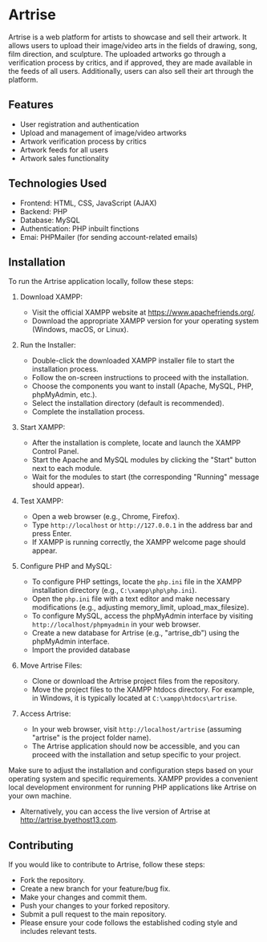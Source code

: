 # Artrise

Artrise is a web platform for artists to showcase and sell their artwork. It allows users to upload their image/video arts in the fields of drawing, song, film direction, and sculpture. The uploaded artworks go through a verification process by critics, and if approved, they are made available in the feeds of all users. Additionally, users can also sell their art through the platform.

## Features

- User registration and authentication
- Upload and management of image/video artworks
- Artwork verification process by critics
- Artwork feeds for all users
- Artwork sales functionality

## Technologies Used

- Frontend: HTML, CSS, JavaScript (AJAX)
- Backend: PHP
- Database: MySQL
- Authentication: PHP inbuilt finctions
- Emai: PHPMailer (for sending account-related emails)

## Installation

To run the Artrise application locally, follow these steps:

1. Download XAMPP:
   - Visit the official XAMPP website at https://www.apachefriends.org/.
   - Download the appropriate XAMPP version for your operating system (Windows, macOS, or Linux).

2. Run the Installer:
   - Double-click the downloaded XAMPP installer file to start the installation process.
   - Follow the on-screen instructions to proceed with the installation.
   - Choose the components you want to install (Apache, MySQL, PHP, phpMyAdmin, etc.).
   - Select the installation directory (default is recommended).
   - Complete the installation process.

3. Start XAMPP:
   - After the installation is complete, locate and launch the XAMPP Control Panel.
   - Start the Apache and MySQL modules by clicking the "Start" button next to each module.
   - Wait for the modules to start (the corresponding "Running" message should appear).

4. Test XAMPP:
   - Open a web browser (e.g., Chrome, Firefox).
   - Type `http://localhost` or `http://127.0.0.1` in the address bar and press Enter.
   - If XAMPP is running correctly, the XAMPP welcome page should appear.

5. Configure PHP and MySQL:
   - To configure PHP settings, locate the `php.ini` file in the XAMPP installation directory (e.g., `C:\xampp\php\php.ini`).
   - Open the `php.ini` file with a text editor and make necessary modifications (e.g., adjusting memory_limit, upload_max_filesize).
   - To configure MySQL, access the phpMyAdmin interface by visiting `http://localhost/phpmyadmin` in your web browser.
   - Create a new database for Artrise (e.g., "artrise_db") using the phpMyAdmin interface.
   - Import the provided database

6. Move Artrise Files:
   - Clone or download the Artrise project files from the repository.
   - Move the project files to the XAMPP htdocs directory. For example, in Windows, it is typically located at `C:\xampp\htdocs\artrise`.

7. Access Artrise:
   - In your web browser, visit `http://localhost/artrise` (assuming "artrise" is the project folder name).
   - The Artrise application should now be accessible, and you can proceed with the installation and setup specific to your project.

Make sure to adjust the installation and configuration steps based on your operating system and specific requirements. XAMPP provides a convenient local development environment for running PHP applications like Artrise on your own machine.

- Alternatively, you can access the live version of Artrise at http://artrise.byethost13.com.

## Contributing
If you would like to contribute to Artrise, follow these steps:

- Fork the repository.
- Create a new branch for your feature/bug fix.
- Make your changes and commit them.
- Push your changes to your forked repository.
- Submit a pull request to the main repository.
- Please ensure your code follows the established coding style and includes relevant tests.
